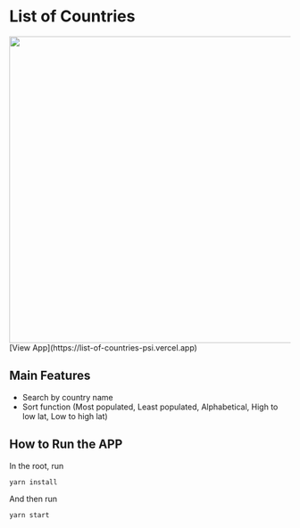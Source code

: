 # List of Countries

<img src="https://user-images.githubusercontent.com/69213541/212036794-c4ede67f-a193-4ed3-8d30-27429e45f0cb.jpg" width="550px">
[View App](https://list-of-countries-psi.vercel.app)

## Main Features

- Search by country name
- Sort function (Most populated, Least populated, Alphabetical, High to low lat, Low to high lat)

## How to Run the APP

In the root, run

`yarn install`

And then run

`yarn start`

